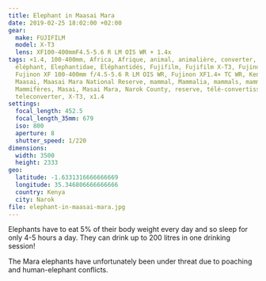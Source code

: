 ```yaml
---
title: Elephant in Maasai Mara
date: 2019-02-25 18:02:00 +02:00
gear:
  make: FUJIFILM
  model: X-T3
  lens: XF100-400mmF4.5-5.6 R LM OIS WR + 1.4x
tags: ×1.4, 100-400mm, Africa, Afrique, animal, animalière, converter, elephant,
  éléphant, Elephantidae, Éléphantidés, Fujifilm, Fujifilm X-T3, Fujinon,
  Fujinon XF 100-400mm f/4.5-5.6 R LM OIS WR, Fujinon XF1.4× TC WR, Kenya, lens,
  Maasai, Maasai Mara National Reserve, mammal, Mammalia, mammals, mammifère,
  Mammifères, Masai, Masai Mara, Narok County, reserve, télé-convertisseur,
  teleconverter, X-T3, x1.4
settings:
  focal_length: 452.5
  focal_length_35mm: 679
  iso: 800
  aperture: 8
  shutter_speed: 1/220
dimensions:
  width: 3500
  height: 2333
geo:
  latitude: -1.6331316666666669
  longitude: 35.346806666666666
  country: Kenya
  city: Narok
file: elephant-in-maasai-mara.jpg
---
```


Elephants have to eat 5% of their body weight every day and so sleep for only 4-5 hours a day. They can drink up to 200 litres in one drinking session!

The Mara elephants have unfortunately been under threat due to poaching and human-elephant conflicts.
